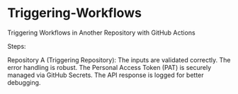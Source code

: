 # Triggering-Workflows
Triggering Workflows in Another Repository with GitHub Actions

Steps:

Repository A (Triggering Repository):
The inputs are validated correctly.
The error handling is robust.
The Personal Access Token (PAT) is securely managed via GitHub Secrets.
The API response is logged for better debugging.
